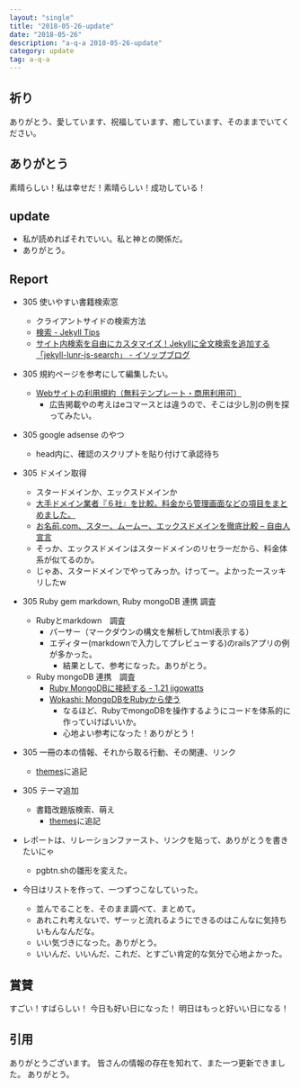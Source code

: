 ```yaml
---
layout: "single"
title: "2018-05-26-update"
date: "2018-05-26"
description: "a-q-a 2018-05-26-update"
category: update
tag: a-q-a
---
```

## 祈り
ありがとう、愛しています、祝福しています、癒しています、そのままでいてください。

## ありがとう
素晴らしい！私は幸せだ！素晴らしい！成功している！

## update
- 私が読めればそれでいい。私と神との関係だ。
- ありがとう。

## Report
- 305 使いやすい書籍検索窓
  - クライアントサイドの検索方法
  - [検索 - Jekyll Tips](https://jekylltips-ja.github.io/tutorials/search/)
  - [サイト内検索を自由にカスタマイズ！Jekyllに全文検索を追加する「jekyll-lunr-js-search」 - イソップブログ](http://blog.yuhiisk.com/archive/2016/01/03/jekyll-full-text-search.html)

- 305 規約ページを参考にして編集したい。
  - [Webサイトの利用規約（無料テンプレート・商用利用可）](http://kiyaku.jp/index.html)
    - 広告掲載やの考えはeコマースとは違うので、そこは少し別の例を探ってみたい。
- 305 google adsense のやつ
  - head内に、確認のスクリプトを貼り付けて承認待ち
- 305 ドメイン取得
  - スタードメインか、エックスドメインか
  - [大手ドメイン業者『６社』を比較。料金から管理画面などの項目をまとめました。](http://www.domain-server-study.com/hikaku.html)
  - [お名前.com、スター、ムームー、エックスドメインを徹底比較 – 自由人宣言](http://mini-rich.com/domain-hikaku/)
  - そっか、エックスドメインはスタードメインのリセラーだから、料金体系が似てるのか。
  - じゃあ、スタードメインでやってみっか。けってー。よかったースッキリしたw
- 305 Ruby gem markdown, Ruby mongoDB 連携 調査
  - Rubyとmarkdown　調査
    - パーサー（マークダウンの構文を解析してhtml表示する）
    - エディター(markdownで入力してプレビューする)のrailsアプリの例が多かった。
      - 結果として、参考になった。ありがとう。
  - Ruby mongoDB 連携　調査
    - [Ruby MongoDBに接続する - 1.21 jigowatts](http://sh-yoshida.hatenablog.com/entry/2016/08/21/172342)
    - [Wokashi: MongoDBをRubyから使う](http://mironal-memo.blogspot.jp/2012/07/mongodb-ruby.html)
      - なるほど、RubyでmongoDBを操作するようにコードを体系的に作っていけばいいか。
      - 心地よい参考になった！ありがとう！
- 305 一冊の本の情報、それから取る行動、その関連、リンク
  - [themes](/themes/)に追記
- 305 テーマ追加
  - 書籍改題版検索、萌え
    - [themes](/themes/)に追記
- レポートは、リレーションファースト、リンクを貼って、ありがとうを書きたいにゃ
  - pgbtn.shの雛形を変えた。

- 今日はリストを作って、一つずつこなしていった。
  - 並んでることを、そのまま調べて、まとめて。
  - あれこれ考えないで、ザーッと流れるようにできるのはこんなに気持ちいもんなんだな。
  - いい気づきになった。ありがとう。
  - いいんだ、いいんだ、これだ、とすごい肯定的な気分で心地よかった。

## 賞賛
すごい！すばらしい！
今日も好い日になった！
明日はもっと好いい日になる！

## 引用
ありがとうございます。
皆さんの情報の存在を知れて、また一つ更新できました。
ありがとう。
